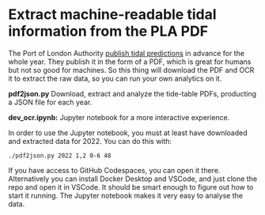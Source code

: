 # Extract machine-readable tidal information from the PLA PDF
The Port of London Authority [publish tidal predictions](http://www.pla.co.uk/Safety/Tide-Tables) in advance for the whole year. They publish it in the form of a PDF, which is great for humans but not so good for machines. So this thing will download the PDF and OCR it to extract the raw data, so you can run your own analytics on it.

**pdf2json.py** Download, extract and analyze the tide-table PDFs, producting a JSON file for each year.

**dev_ocr.ipynb:** Jupyter notebook for a more interactive experience.

In order to use the Jupyter notebook, you must at least have downloaded and extracted data for 2022. You can do this with:

    ./pdf2json.py 2022 1,2 0-6 48

If you have access to GitHub Codespaces, you can open it there. Alternatively you can install Docker Desktop and VSCode, and just clone the repo and open it in VSCode. It should be smart enough to figure out how to start it running. The Jupyter notebook makes it very easy to analyse the data.
